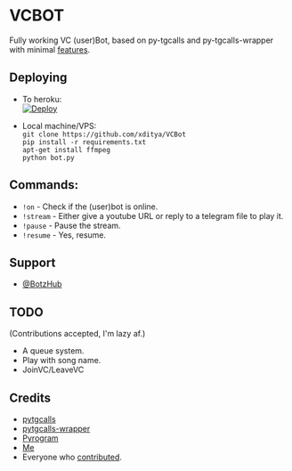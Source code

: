 # VCBOT
Fully working VC (user)Bot, based on py-tgcalls and py-tgcalls-wrapper with minimal [features](#TODO).   


## Deploying
* To heroku:   
[![Deploy](https://www.herokucdn.com/deploy/button.svg)](http://heroku.com/deploy?template=https://github.com/xditya/VCBot)   

* Local machine/VPS:   
`git clone https://github.com/xditya/VCBot`   
`pip install -r requirements.txt`   
`apt-get install ffmpeg`   
`python bot.py`   


## Commands:   
- `!on` - Check if the (user)bot is online.   
- `!stream` - Either give a youtube URL or reply to a telegram file to play it.   
- `!pause` - Pause the stream.   
- `!resume` - Yes, resume.   

## Support
- [@BotzHub](https://t.me/BotzHubChat)   


## TODO
(Contributions accepted, I'm lazy af.)    
- A queue system.   
- Play with song name.   
- JoinVC/LeaveVC   


## Credits
- [pytgcalls](https://github.com/pytgcalls/pytgcalls)   
- [pytgcalls-wrapper](https://github.com/callsmusic/pytgcalls-wrapper)   
- [Pyrogram](https://github.com/pyrogram/pyrogram)   
- [Me](https://github.com/xditya)   
- Everyone who [contributed](https://github.com/xditya/VCBot/graphs/contributors).
